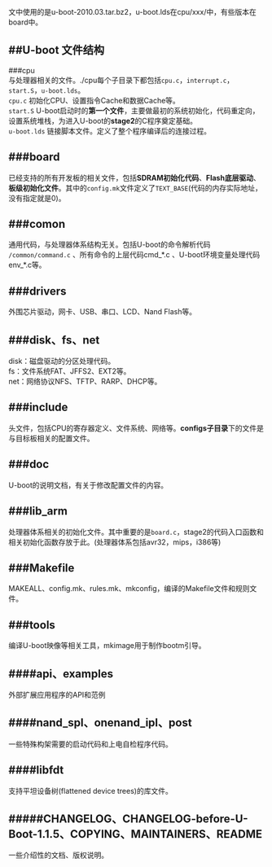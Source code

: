 文中使用的是u-boot-2010.03.tar.bz2，u-boot.lds在cpu/xxx/中，有些版本在board中。

##U-boot 文件结构
---

###cpu  
与处理器相关的文件。./cpu每个子目录下都包括`cpu.c`，`interrupt.c`，`start.S`，`u-boot.lds`。                                 
`cpu.c` 初始化CPU、设置指令Cache和数据Cache等。              
`start.S` U-boot启动时的**第一个文件**，主要做最初的系统初始化，代码重定向，设置系统堆栈，为进入U-boot的**stage2**的C程序奠定基础。                                              
`u-boot.lds` 链接脚本文件。定义了整个程序编译后的连接过程。  

###board  
---
已经支持的所有开发板的相关文件，包括**SDRAM初始化代码**、**Flash底层驱动**、**板级初始化文件**。其中的`config.mk`文件定义了`TEXT_BASE`(代码的内存实际地址，没有指定就是0)。

###comon
---
通用代码，与处理器体系结构无关。包括U-boot的命令解析代码
`/common/command.c` 、所有命令的上层代码cmd\_\*.c   、U-boot环境变量处理代码env\_\*.c等。  

###drivers
---
外围芯片驱动，网卡、USB、串口、LCD、Nand Flash等。

###disk、fs、net
---
disk：磁盘驱动的分区处理代码。  
fs：文件系统FAT、JFFS2、EXT2等。  
net：网络协议NFS、TFTP、RARP、DHCP等。  

###include
---
头文件，包括CPU的寄存器定义、文件系统、网络等。**configs子目录**下的文件是与目标板相关的配置文件。

###doc
---
U-boot的说明文档，有关于修改配置文件的内容。  

###lib\_arm
---
处理器体系相关的初始化文件。其中重要的是`board.c`，stage2的代码入口函数和相关初始化函数存放于此。(处理器体系包括avr32，mips，i386等)

###Makefile
---
MAKEALL、config.mk、rules.mk、mkconfig，编译的Makefile文件和规则文件。

###tools
---
编译U-boot映像等相关工具，mkimage用于制作bootm引导。

####api、examples
---
外部扩展应用程序的API和范例

####nand\_spl、onenand\_ipl、post
---
一些特殊构架需要的启动代码和上电自检程序代码。

####libfdt
---
支持平坦设备树(flattened device trees)的库文件。

#####CHANGELOG、CHANGELOG-before-U-Boot-1.1.5、COPYING、MAINTAINERS、README
---
一些介绍性的文档、版权说明。
